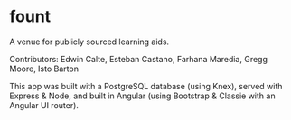 # fount
A venue for publicly sourced learning aids.

Contributors: Edwin Calte, Esteban Castano, Farhana Maredia, Gregg Moore, Isto Barton

This app was built with a PostgreSQL database (using Knex), served with Express & Node, and built in Angular (using Bootstrap & Classie with an Angular UI router).